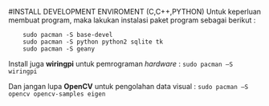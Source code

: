 #INSTALL DEVELOPMENT ENVIROMENT (C,C++,PYTHON)
Untuk keperluan membuat program, maka lakukan instalasi paket program sebagai berikut :
```
    sudo pacman -S base-devel
    sudo pacman -S python python2 sqlite tk
    sudo pacman -S geany
```    
Install juga **wiringpi** untuk pemrograman *hardware* :
    `sudo pacman –S wiringpi`
    
Dan jangan lupa **OpenCV** untuk pengolahan data visual :
    `sudo pacman –S opencv opencv-samples eigen`
